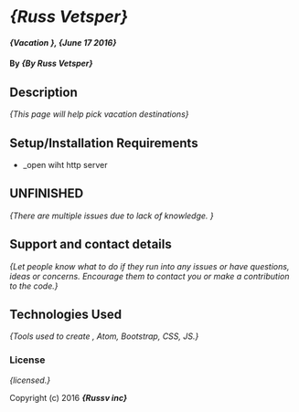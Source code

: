 # _{Russ Vetsper}_

#### _{Vacation }, {June 17 2016}_

#### By _**{By Russ Vetsper}**_

## Description

_{This page will help pick vacation destinations}_

## Setup/Installation Requirements

* _open wiht http server


## UNFINISHED

_{There are multiple issues due to lack of knowledge. }_

## Support and contact details

_{Let people know what to do if they run into any issues or have questions, ideas or concerns.  Encourage them to contact you or make a contribution to the code.}_

## Technologies Used

_{Tools used to create , Atom, Bootstrap, CSS, JS.}_

### License

*{licensed.}*

Copyright (c) 2016 **_{Russv inc}_**
